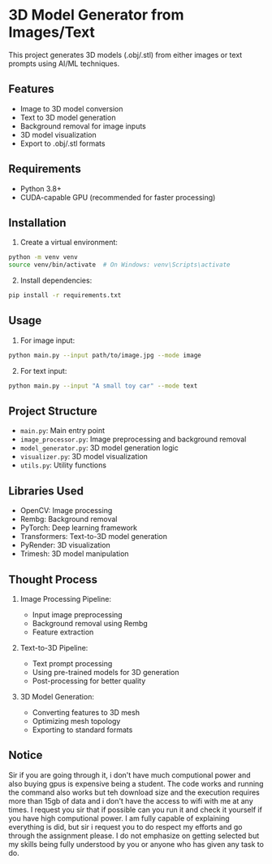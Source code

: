 # 3D Model Generator from Images/Text

This project generates 3D models (.obj/.stl) from either images or text prompts using AI/ML techniques.

## Features

- Image to 3D model conversion
- Text to 3D model generation
- Background removal for image inputs
- 3D model visualization
- Export to .obj/.stl formats

## Requirements

- Python 3.8+
- CUDA-capable GPU (recommended for faster processing)

## Installation

1. Create a virtual environment:
```bash
python -m venv venv
source venv/bin/activate  # On Windows: venv\Scripts\activate
```

2. Install dependencies:
```bash
pip install -r requirements.txt
```

## Usage

1. For image input:
```bash
python main.py --input path/to/image.jpg --mode image
```

2. For text input:
```bash
python main.py --input "A small toy car" --mode text
```

## Project Structure

- `main.py`: Main entry point
- `image_processor.py`: Image preprocessing and background removal
- `model_generator.py`: 3D model generation logic
- `visualizer.py`: 3D model visualization
- `utils.py`: Utility functions

## Libraries Used

- OpenCV: Image processing
- Rembg: Background removal
- PyTorch: Deep learning framework
- Transformers: Text-to-3D model generation
- PyRender: 3D visualization
- Trimesh: 3D model manipulation

## Thought Process

1. Image Processing Pipeline:
   - Input image preprocessing
   - Background removal using Rembg
   - Feature extraction

2. Text-to-3D Pipeline:
   - Text prompt processing
   - Using pre-trained models for 3D generation
   - Post-processing for better quality

3. 3D Model Generation:
   - Converting features to 3D mesh
   - Optimizing mesh topology
   - Exporting to standard formats

## Notice

Sir if you are going through it, i don't have much computional power and also buying gpus is expensive being a student. The code works and running the command also works but teh download size and the execution requires more than 15gb of data and i don't have the access to wifi with me at any times. I request you sir that if possible can you run it and check it yourself if you have high computional power. I am fully capable of explaining everything is did, but sir i request you to do respect my efforts and go through the assignment please. I do not emphasize on getting selected but my skills being fully understood by you or anyone who has given any task to do.
